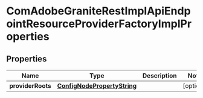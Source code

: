 
# ComAdobeGraniteRestImplApiEndpointResourceProviderFactoryImplProperties

## Properties
Name | Type | Description | Notes
------------ | ------------- | ------------- | -------------
**providerRoots** | [**ConfigNodePropertyString**](ConfigNodePropertyString.md) |  |  [optional]




